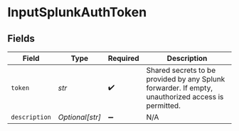# InputSplunkAuthToken


## Fields

| Field                                                                                              | Type                                                                                               | Required                                                                                           | Description                                                                                        |
| -------------------------------------------------------------------------------------------------- | -------------------------------------------------------------------------------------------------- | -------------------------------------------------------------------------------------------------- | -------------------------------------------------------------------------------------------------- |
| `token`                                                                                            | *str*                                                                                              | :heavy_check_mark:                                                                                 | Shared secrets to be provided by any Splunk forwarder. If empty, unauthorized access is permitted. |
| `description`                                                                                      | *Optional[str]*                                                                                    | :heavy_minus_sign:                                                                                 | N/A                                                                                                |